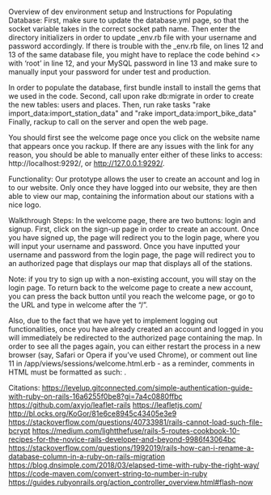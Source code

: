 Overview of dev environment setup and Instructions for Populating Database:
First, make sure to update the database.yml page, so that the socket variable takes in the correct socket path name. Then enter the directory initializers in order to update _env.rb file with your username and password accordingly. If there is trouble with the _env.rb file, on lines 12 and 13 of the same database file, you might have to replace the code behind <> with ‘root’ in line 12, and your MySQL password in line 13 and make sure to manually input your password for under test and production.

In order to populate the database, first bundle install to install the gems that we used in the code. Second, call upon rake db:migrate in order to create the new tables: users and places. Then, run rake tasks "rake import_data:import_station_data" and "rake import_data:import_bike_data" Finally, rackup to call on the server and open the web page.

You should first see the welcome page once you click on the website name that appears once you rackup. If there are any issues with the link for any reason, you should be able to manually enter either of these links to access: http://localhost:9292/, or http://127.0.0.1:9292/.

Functionality:
Our prototype allows the user to create an account and log in to our website. Only once they have logged into our website, they are then able to view our map, containing the information about our stations with a nice logo.

Walkthrough Steps:
In the welcome page, there are two buttons: login and signup.
First, click on the sign-up page in order to create an account. Once you have signed up, the page will redirect you to the login page, where you will input your username and password.
Once you have inputted your username and password from the login page, the page will redirect you to an authorized page that displays our map that displays all of the stations.

Note: if you try to sign up with a non-existing account, you will stay on the login page. To return back to the welcome page to create a new account, you can press the back button until you reach the welcome page, or go to the URL and type in welcome after the “/”.

Also, due to the fact that we have yet to implement logging out functionalities, once you have already created an account and logged in you will immediately be redirected to the authorized page containing the map. In order to see all the pages again, you can either restart the process in a new browser (say, Safari or Opera if you’ve used Chrome), or comment out line 11 in /app/views/sessions/welcome.html.erb - as a reminder, comments in HTML must be formatted as such: <!-- this is a comment -->.

Citations:
https://levelup.gitconnected.com/simple-authentication-guide-with-ruby-on-rails-16a6255f0be8?gi=7a4c0880ffbc
https://github.com/axyjo/leaflet-rails
https://leafletjs.com/
http://bl.ocks.org/KoGor/81e6ce8945c43405e3e9
https://stackoverflow.com/questions/40733981/rails-cannot-load-such-file-bcrypt
https://medium.com/lightthefuse/rails-5-routes-cookbook-10-recipes-for-the-novice-rails-developer-and-beyond-9986f43064bc
https://stackoverflow.com/questions/1992019/rails-how-can-i-rename-a-database-column-in-a-ruby-on-rails-migration
https://blog.dnsimple.com/2018/03/elapsed-time-with-ruby-the-right-way/
https://code-maven.com/convert-string-to-number-in-ruby
https://guides.rubyonrails.org/action_controller_overview.html#flash-now
